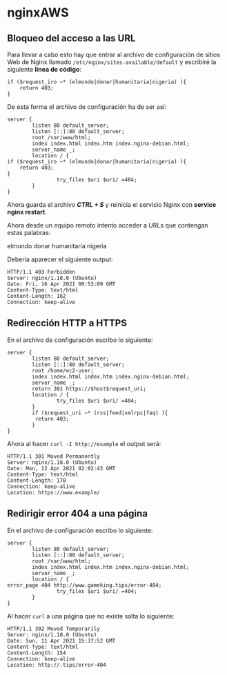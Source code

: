 # nginxAWS

## Bloqueo del acceso a las URL

Para llevar a cabo esto hay que entrar al archivo de configuración de sitios Web de Nginx llamado `/etc/nginx/sites-available/default` y escribiré la siguiente **línea de código**:
```
if ($request_iro ~* (elmundo|donar|humanitaria|nigeria) ){
    return 403;
}
```
De esta forma el archivo de configuración ha de ser así:
```
server {
        listen 80 default_server;
        listen [::]:80 default_server;
        root /var/www/html;
        index index.html index.htm index.nginx-debian.html;
        server_name _;
        location / {
if ($request_iro ~* (elmundo|donar|humanitaria|nigeria) ){
    return 403;
}
                try_files $uri $uri/ =404;
        }
}
```
Ahora guarda el archivo ***CTRL + S*** y reinicia el servicio Nginx con **service nginx restart**.

Ahora desde un equipo remoto intento acceder a URLs que contengan estas palabras:

elmundo
donar
humanitaria
nigeria

Debería aparecer el siguiente output:
```
HTTP/1.1 403 Forbidden
Server: nginx/1.18.0 (Ubuntu)
Date: Fri, 16 Apr 2021 00:53:09 GMT
Content-Type: text/html
Content-Length: 162
Connection: keep-alive
```

## Redirección HTTP a HTTPS

En el archivo de configuración escribo lo siguiente:
```
server {
        listen 80 default_server;
        listen [::]:80 default_server;
        root /home/ec2-user;
        index index.html index.htm index.nginx-debian.html;
        server_name _;
        return 301 https://$host$request_uri;
        location / {
                try_files $uri $uri/ =404;
        }
        if ($request_uri ~* (rss|feed|xmlrpc|faq) ){
         return 403;
        }
}
```
Ahora al hacer `curl -I http://example` el output será:
```
HTTP/1.1 301 Moved Permanently
Server: nginx/1.18.0 (Ubuntu)
Date: Mon, 12 Apr 2021 02:02:43 GMT
Content-Type: text/html
Content-Length: 178
Connection: keep-alive
Location: https://www.example/
```

## Redirigir error 404 a una página

En el archivo de configuración escribo lo siguiente:
```
server {
        listen 80 default_server;
        listen [::]:80 default_server;
        root /var/www/html;
        index index.html index.htm index.nginx-debian.html;
        server_name _;
        location / {
error_page 404 http://www.gameking.tips/error-404;
                try_files $uri $uri/ =404;
        }
}
```
Al hacer `curl` a una página que no existe salta lo siguiente:
```
HTTP/1.1 302 Moved Temporarily
Server: nginx/1.18.0 (Ubuntu)
Date: Sun, 11 Apr 2021 15:37:52 GMT
Content-Type: text/html
Content-Length: 154
Connection: keep-alive
Location: http://.tips/error-404
```


